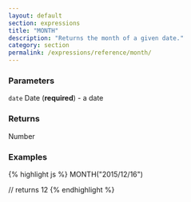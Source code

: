 ```yaml
---
layout: default
section: expressions
title: "MONTH"
description: "Returns the month of a given date."
category: section
permalink: /expressions/reference/month/
---
```


### Parameters

`date` Date (__required__) - a date

### Returns

Number

### Examples

{% highlight js %}
MONTH("2015/12/16")

// returns 12
{% endhighlight %}